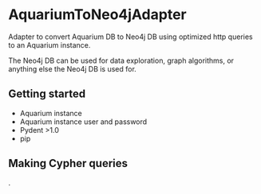 # AquariumToNeo4jAdapter

Adapter to convert Aquarium DB to Neo4j DB using optimized http queries to an Aquarium instance.

The Neo4j DB can be used for data exploration, graph algorithms, or anything else the Neo4j DB is used for.

## Getting started

* Aquarium instance
* Aquarium instance user and password
* Pydent >1.0
* pip

## Making Cypher queries

.

